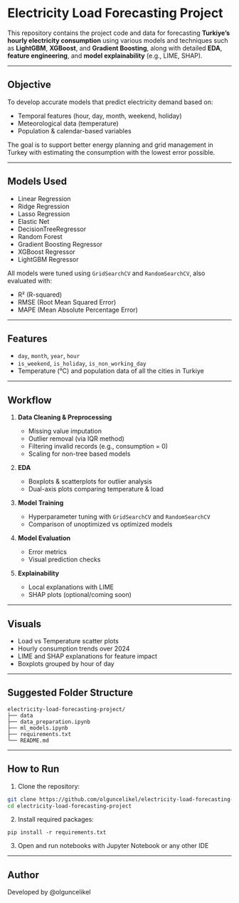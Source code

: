 # Electricity Load Forecasting Project

This repository contains the project code and data for forecasting **Turkiye’s hourly electricity consumption** using various models and techniques such as **LightGBM**, **XGBoost**, and **Gradient Boosting**, along with detailed **EDA**, **feature engineering**, and **model explainability** (e.g., LIME, SHAP).

---

## Objective

To develop accurate models that predict electricity demand based on:
- Temporal features (hour, day, month, weekend, holiday)
- Meteorological data (temperature)
- Population & calendar-based variables

The goal is to support better energy planning and grid management in Turkey with estimating the consumption with the lowest error possible.

---

## Models Used

- Linear Regression
- Ridge Regression
- Lasso Regression
- Elastic Net
- DecisionTreeRegressor
- Random Forest
- Gradient Boosting Regressor
- XGBoost Regressor
- LightGBM Regressor

All models were tuned using `GridSearchCV` and `RandomSearchCV`, also evaluated with:
- R² (R-squared)
- RMSE (Root Mean Squared Error)
- MAPE (Mean Absolute Percentage Error)

---

## Features

- `day`, `month`, `year`, `hour`
- `is_weekend`, `is_holiday`, `is_non_working_day`
- Temperature (°C) and population data of all the cities in Turkiye

---

## Workflow

1. **Data Cleaning & Preprocessing**
   - Missing value imputation
   - Outlier removal (via IQR method)
   - Filtering invalid records (e.g., consumption = 0)
   - Scaling for non-tree based models

2. **EDA**
   - Boxplots & scatterplots for outlier analysis
   - Dual-axis plots comparing temperature & load

3. **Model Training**
   - Hyperparameter tuning with `GridSearchCV` and `RandomSearchCV`
   - Comparison of unoptimized vs optimized models

4. **Model Evaluation**
   - Error metrics
   - Visual prediction checks

5. **Explainability**
   - Local explanations with LIME
   - SHAP plots (optional/coming soon)

---

## Visuals

- Load vs Temperature scatter plots  
- Hourly consumption trends over 2024  
- LIME and SHAP explanations for feature impact  
- Boxplots grouped by hour of day  

---

## Suggested Folder Structure

```
electricity-load-forecasting-project/
├── data
├── data_preparation.ipynb
├── ml_models.ipynb
├── requirements.txt
└── README.md
```

---

## How to Run

1. Clone the repository:
```bash
git clone https://github.com/olguncelikel/electricity-load-forecasting-project.git
cd electricity-load-forecasting-project
```

2. Install required packages:
```
pip install -r requirements.txt
```

3. Open and run notebooks with Jupyter Notebook or any other IDE

---

## Author

Developed by @olguncelikel

